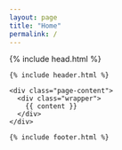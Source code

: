 ```yaml
---
layout: page
title: "Home"
permalink: /
---
```


<!DOCTYPE html>
<html>

  {% include head.html %}

  <body class="{% if site.theme-dark %} dark {% else %} light {% endif %} ">

    {% include header.html %}

    <div class="page-content">
      <div class="wrapper">
        {{ content }}
      </div>
    </div>

    {% include footer.html %}

  </body>

</html>
